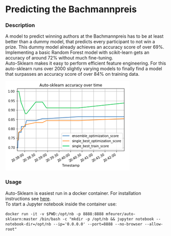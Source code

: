 # Predicting the Bachmannpreis

### Description
A model to predict winning authors at the Bachmannpreis has to be at least better than a dummy model,
that predicts every participant to not win a prize. This dummy model already achieves an accuracy score 
of over 69%.  
Implementing a basic Random Forest model with scikit-learn gets an accuracy of around 72% without much fine-tuning.  
Auto-Sklearn makes it easy to perform efficient feature engineering. For this auto-sklearn runs over 2000 slightly varying
models to finally find a model that surpasses an accuracy score of over 84% on training data.  

![auto-sklearn_performance](../images/auto-sklearn_accuracy.png)

### Usage
Auto-Sklearn is easiest run in a docker container. For installation instructions see [here](https://automl.github.io/auto-sklearn/master/installation.html).  
To start a Jupyter notebook inside the container use: 
```
docker run -it -v $PWD:/opt/nb -p 8888:8888 mfeurer/auto-sklearn:master /bin/bash -c "mkdir -p /opt/nb && jupyter notebook --notebook-dir=/opt/nb --ip='0.0.0.0' --port=8888 --no-browser --allow-root"
```
